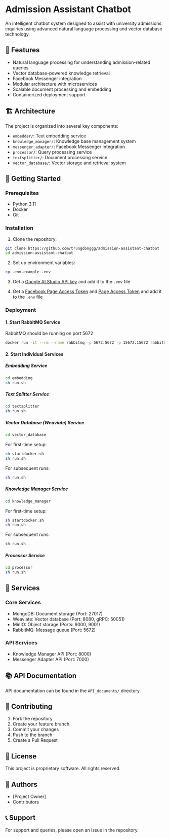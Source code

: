# Admission Assistant Chatbot

An intelligent chatbot system designed to assist with university admissions inquiries using advanced natural language processing and vector database technology.

## 🌟 Features

- Natural language processing for understanding admission-related queries
- Vector database-powered knowledge retrieval
- Facebook Messenger integration
- Modular architecture with microservices
- Scalable document processing and embedding
- Containerized deployment support

## 🏗️ Architecture

The project is organized into several key components:

- `embedder/`: Text embedding service
- `knowledge_manager/`: Knowledge base management system
- `messenger_adapter/`: Facebook Messenger integration
- `processor/`: Query processing service
- `textsplitter/`: Document processing service
- `vector_database/`: Vector storage and retrieval system

## 🚀 Getting Started

### Prerequisites

- Python 3.11
- Docker
- Git

### Installation

1. Clone the repository:
```bash
git clone https://github.com/trungdonggg/admission-assistant-chatbot
cd admission-assistant-chatbot
```

2. Set up environment variables:
```bash
cp .env.example .env
```

3. Get a [Google AI Studio API key](https://aistudio.google.com/apikey) and add it to the `.env` file

4. Get a [Facebook Page Access Token](https://developers.facebook.com/) and [Page Access Token](https://developers.facebook.com/) and add it to the `.env` file

### Deployment

#### 1. Start RabbitMQ Service
RabbitMQ should be running on port 5672
```bash
docker run -it --rm --name rabbitmq -p 5672:5672 -p 15672:15672 rabbitmq:4.0-management
```

#### 2. Start Individual Services

##### Embedding Service
```bash
cd embedding
sh run.sh
```

##### Text Splitter Service
```bash
cd textsplitter
sh run.sh
```

##### Vector Database (Weaviate) Service
```bash
cd vector_database
```
For first-time setup:
```bash
sh startdocker.sh
sh run.sh
```
For subsequent runs:
```bash
sh run.sh
```

##### Knowledge Manager Service
```bash
cd knowledge_manager
```
For first-time setup:
```bash
sh startdocker.sh
sh run.sh
```
For subsequent runs:
```bash
sh run.sh
```

##### Processor Service
```bash
cd processor
sh run.sh
```

## 🔧 Services

### Core Services
- MongoDB: Document storage (Port: 27017)
- Weaviate: Vector database (Port: 8080, gRPC: 50051)
- MinIO: Object storage (Ports: 9000, 9001)
- RabbitMQ: Message queue (Port: 5672)

### API Services
- Knowledge Manager API (Port: 8000)
- Messenger Adapter API (Port: 7000)

## 📚 API Documentation

API documentation can be found in the `API_documents/` directory.

## 🤝 Contributing

1. Fork the repository
2. Create your feature branch
3. Commit your changes
4. Push to the branch
5. Create a Pull Request

## 📄 License

This project is proprietary software. All rights reserved.

## 👥 Authors

- [Project Owner]
- Contributors

## 📞 Support

For support and queries, please open an issue in the repository.
